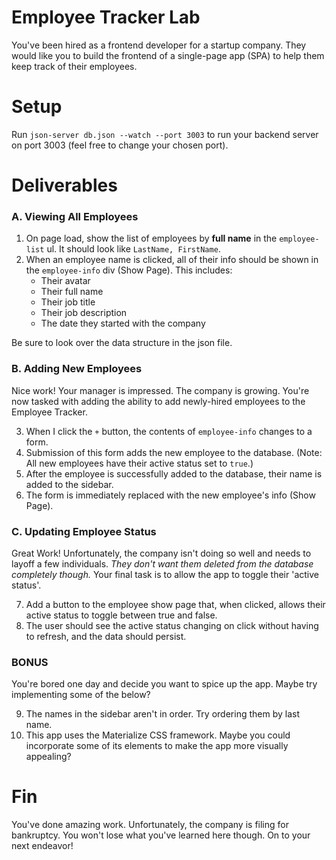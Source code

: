 # Employee Tracker Lab
You've been hired as a frontend developer for a startup company. They would like you to build the frontend of a single-page app (SPA) to help them keep track of their employees.

# Setup
Run `json-server db.json --watch --port 3003` to run your backend server on port 3003 (feel free to change your chosen port).

# Deliverables
### A. Viewing All Employees
1. On page load, show the list of employees by **full name** in the `employee-list` ul. It should look like `LastName, FirstName`.
2. When an employee name is clicked, all of their info should be shown in the `employee-info` div (Show Page). This includes:
    - Their avatar
    - Their full name
    - Their job title
    - Their job description
    - The date they started with the company

Be sure to look over the data structure in the json file.

### B. Adding New Employees
Nice work! Your manager is impressed. The company is growing. You're now tasked with adding the ability to add newly-hired employees to the Employee Tracker.

3. When I click the `+` button, the contents of `employee-info` changes to a form.
4. Submission of this form adds the new employee to the database. (Note: All new employees have their active status set to `true`.)
5. After the employee is successfully added to the database, their name is added to the sidebar.
6. The form is immediately replaced with the new employee's info (Show Page).

### C. Updating Employee Status
Great Work! Unfortunately, the company isn't doing so well and needs to layoff a few individuals. *They don't want them deleted from the database completely though.* Your final task is to allow the app to toggle their 'active status'.

7. Add a button to the employee show page that, when clicked, allows their active status to toggle between true and false.
8. The user should see the active status changing on click without having to refresh, and the data should persist.

### BONUS
You're bored one day and decide you want to spice up the app. Maybe try implementing some of the below?

9. The names in the sidebar aren't in order. Try ordering them by last name.
10. This app uses the Materialize CSS framework. Maybe you could incorporate some of its elements to make the app more visually appealing?

# Fin
You've done amazing work. Unfortunately, the company is filing for bankruptcy. You won't lose what you've learned here though. On to your next endeavor!
